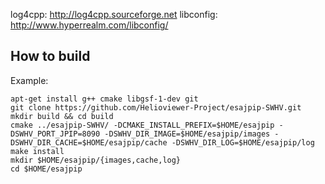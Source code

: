 
log4cpp:   http://log4cpp.sourceforge.net
libconfig: http://www.hyperrealm.com/libconfig/

## How to build ##

Example:
```
apt-get install g++ cmake libgsf-1-dev git
git clone https://github.com/Helioviewer-Project/esajpip-SWHV.git
mkdir build && cd build
cmake ../esajpip-SWHV/ -DCMAKE_INSTALL_PREFIX=$HOME/esajpip -DSWHV_PORT_JPIP=8090 -DSWHV_DIR_IMAGE=$HOME/esajpip/images -DSWHV_DIR_CACHE=$HOME/esajpip/cache -DSWHV_DIR_LOG=$HOME/esajpip/log
make install
mkdir $HOME/esajpip/{images,cache,log}
cd $HOME/esajpip
```
